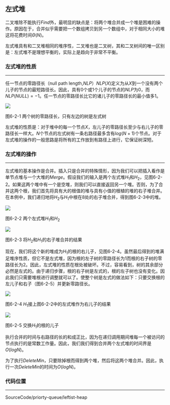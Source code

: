 ## 左式堆

二叉堆除不能执行$Find$外，最明显的缺点是：将两个堆合并成一个堆是困难的操作。原因在于，合并似乎需要把一个数组拷贝到另一个数组中，对于相同大小的堆这将花费时间$\Theta(N)$。

左式堆具有和二叉堆相同的堆序性，二叉堆也是二叉树，其和二叉树间的唯一区别是：左式堆不是理想平衡的，实际上是趋向于非常不平衡。

### 左式堆的性质
---
任一节点的零路径长（null path length,$NLP$）$NLP(X)$定义为从$X$到一个没有两个儿子的节点的最短路径长。因此，具有$0$个或$1$个儿子的节点的$NLP$为$0$，而$NLP(NULL)=-1$。任一节点的零路径长比它的诸儿子的零路径长的最小值多$1$。

<image src="../../../Images/ch6/6-2-1.png">

图6-2-1 两个树的零路径长，只有左边的树是左式树

左式堆的性质是：对于堆中的每一个节点$X$，左儿子的零路径长至少与右儿子的零路径长一样大。$N$个节点的左式树有一条右路径最多含有$log(N+1)$个节点。对于左式堆的操作的一般思路是将所有的工作放到有路径上进行，它保证树深短。

### 左式堆的操作
---
左式堆的基本操作是合并。插入只是合并的特殊情形，因为我们可以把插入看作是单节点堆与一个大堆的$Merge$。假设我们的输入是两个左式堆$H_1$和$H_2$，见图6-2-2。如果这两个堆中有一个是空堆，则我们可以直接返回另一个堆。否则，为了合并这两个根，我们首先将具有大的根值的堆与具有小值的根植的堆的右子堆合并。在本例中，我们递归地将$H_2$与$H_1$中根在$8$处的右子堆合并，得到图6-2-3中的堆。

<image src="../../../Images/ch6/6-2-2.png">

图6-2-2 两个左式堆$H_1$和$H_2$

<image src="../../../Images/ch6/6-2-3.png">

图6-2-3 将$H_2$和$H_1$的右子堆合并的结果



现在，我们将这个新的堆成为$H_1$的根的右儿子，见图6-2-4。虽然最后得到的堆满足堆序性质，但它不是左式堆，因为根的左子树的零路径长为$1$而根的右子树的零路径长为$2$。因此，左式堆的性质在根处被破坏。不过，容易看到，树的其余部分必然是左式的。由于递归步骤，根的右子树是左式的，根的左子树也没有变化。因此我们只需要堆根进行调整就可以了。使整个树是左式的做法如下：只要交换根的左儿子和右子（图6-2-5）并更新零路径长。

<image src="../../../Images/ch6/6-2-4.png">

图6-2-4 $H_1$接上图6-2-2中的左式堆作为右儿子的结果

<image src="../../../Images/ch6/6-2-5.png">

图6-2-5 交换$H_1$的根的儿子


执行合并的时间与右路径的长的和成正比，因为在递归调用期间堆每一个被访问的节点执行的是常数工作量。因此，我们我们得到合并两个左式堆的时间界是$O(logN)$。

为了执行$DeleteMin$，只要除掉根而得到两个堆，然后将这两个堆合并。因此，执行一次$DeleteMin$的时间为$O(logN)$。

### 代码位置
---
SourceCode/priorty-queue/leftist-heap
